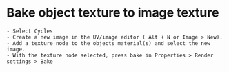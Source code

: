 # Bake object texture to image texture

    - Select Cycles
    - Create a new image in the UV/image editor ( Alt + N or Image > New).
    - Add a texture node to the objects material(s) and select the new image.
    - With the texture node selected, press bake in Properties > Render settings > Bake


